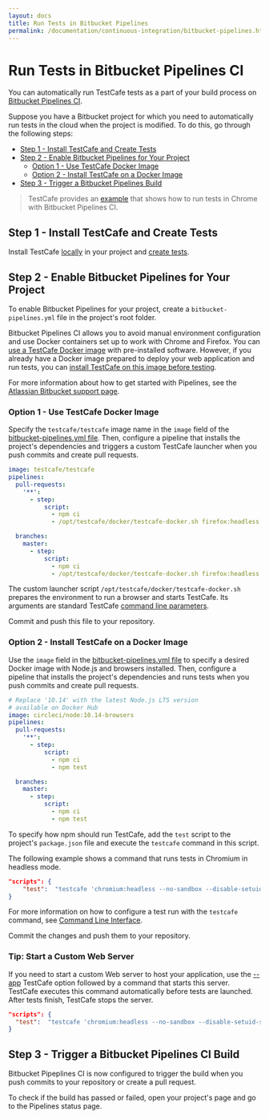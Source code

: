 ```yaml
---
layout: docs
title: Run Tests in Bitbucket Pipelines
permalink: /documentation/continuous-integration/bitbucket-pipelines.html
---
```

# Run Tests in Bitbucket Pipelines CI

You can automatically run TestCafe tests as a part of your build process on [Bitbucket Pipelines CI](https://bitbucket.org/product/features/pipelines).

Suppose you have a Bitbucket project for which you need to automatically run tests in the cloud when the project is modified. To do this, go through the following steps:

* [Step 1 - Install TestCafe and Create Tests](#step-1---install-testcafe-and-create-tests)
* [Step 2 - Enable Bitbucket Pipelines for Your Project](#step-2---enable-bitbucket-pipelines-for-your-project)
  * [Option 1 - Use TestCafe Docker Image](#option-1---use-testcafe-docker-image)
  * [Option 2 - Install TestCafe on a Docker Image](#option-2---install-testcafe-on-a-docker-image)
* [Step 3 - Trigger a Bitbucket Pipelines Build](#step-3---trigger-a-bitbucket-pipelines-ci-build)

> TestCafe provides an [example](https://github.com/DevExpress/testcafe/tree/master/examples/running-tests-in-chrome-using-bitbucket-pipelines-ci/) that shows how to run tests in Chrome with Bitbucket Pipelines CI.

## Step 1 - Install TestCafe and Create Tests

Install TestCafe [locally](../using-testcafe/installing-testcafe.md#locally) in your project and [create tests](../getting-started/README.md#creating-a-test).

## Step 2 - Enable Bitbucket Pipelines for Your Project

To enable Bitbucket Pipelines for your project, create a `bitbucket-pipelines.yml` file in the project's root folder.

Bitbucket Pipelines CI allows you to avoid manual environment configuration and use Docker containers set up to work with Chrome and Firefox. You can [use a TestCafe Docker image](#option-1---use-testcafe-docker-image) with pre-installed software.
However, if you already have a Docker image prepared to deploy your web application and run tests, you can [install TestCafe on this image before testing](#option-2---install-testcafe-on-a-docker-image).

For more information about how to get started with Pipelines, see the [Atlassian Bitbucket support page](https://confluence.atlassian.com/bitbucket/get-started-with-bitbucket-pipelines-792298921.html).

### Option 1 - Use TestCafe Docker Image

Specify the `testcafe/testcafe` image name in the `image` field of the [bitbucket-pipelines.yml file](https://confluence.atlassian.com/bitbucket/configure-bitbucket-pipelines-yml-792298910.html). Then, configure a pipeline that installs the project's dependencies and triggers a custom TestCafe launcher when you push commits and create pull requests.

```yaml
image: testcafe/testcafe
pipelines:
  pull-requests:
    '**':
      - step:
          script:
            - npm ci
            - /opt/testcafe/docker/testcafe-docker.sh firefox:headless,chromium tests/**/*

  branches:
    master:
      - step:
          script:
            - npm ci
            - /opt/testcafe/docker/testcafe-docker.sh firefox:headless,chromium tests/**/*
```

The custom launcher script `/opt/testcafe/docker/testcafe-docker.sh` prepares the environment to run a browser and starts TestCafe. Its arguments are standard TestCafe [command line parameters](../using-testcafe/command-line-interface.md).

Commit and push this file to your repository.

### Option 2 - Install TestCafe on a Docker Image

Use the `image` field in the [bitbucket-pipelines.yml file](https://confluence.atlassian.com/bitbucket/configure-bitbucket-pipelines-yml-792298910.html) to specify a desired Docker image with Node.js and browsers installed. Then, configure a pipeline that installs the project's dependencies and runs tests when you push commits and create pull requests.

```yaml
# Replace '10.14' with the latest Node.js LTS version
# available on Docker Hub
image: circleci/node:10.14-browsers
pipelines:
  pull-requests:
    '**':
      - step:
          script:
            - npm ci
            - npm test

  branches:
    master:
      - step:
          script:
            - npm ci
            - npm test
```

To specify how npm should run TestCafe, add the `test` script to the project's `package.json` file and execute the `testcafe` command in this script.

The following example shows a command that runs tests in Chromium in headless mode.

```json
"scripts": {
    "test":  "testcafe 'chromium:headless --no-sandbox --disable-setuid-sandbox --window-size=1920x1080' tests/index-test.js"
}
```

For more information on how to configure a test run with the `testcafe` command, see [Command Line Interface](../using-testcafe/command-line-interface.md).

Commit the changes and push them to your repository.

### Tip: Start a Custom Web Server

If you need to start a custom Web server to host your application, use the [--app](../using-testcafe/command-line-interface.md#-a-command---app-command) TestCafe option followed by a command that starts this server.
TestCafe executes this command automatically before tests are launched. After tests finish, TestCafe stops the server.

```json
"scripts": {
  "test":  "testcafe 'chromium:headless --no-sandbox --disable-setuid-sandbox --window-size=1920x1080' tests/index-test.js --app \"node server.js\""
}
```

## Step 3 - Trigger a Bitbucket Pipelines CI Build

Bitbucket Pipeplines CI is now configured to trigger the build when you push commits to your repository or create a pull request.

To check if the build has passed or failed, open your project's page and go to the Pipelines status page.
